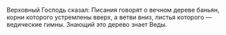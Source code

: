 Верховный Господь сказал: Писания говорят о вечном дереве баньян, корни которого устремлены вверх, а ветви вниз, листья которого — ведические гимны. Знающий это дерево знает Веды.